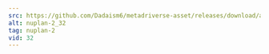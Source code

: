 ```yaml
---
src: https://github.com/Dadaism6/metadriverse-asset/releases/download/assetsv1.0.2/nuplan-2_32.mp4
alt: nuplan-2_32
tag: nuplan-2
vid: 32
---
```

